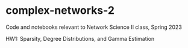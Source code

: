 # complex-networks-2
Code and notebooks relevant to Network Science II class, Spring 2023

HW1: Sparsity, Degree Distributions, and Gamma Estimation
